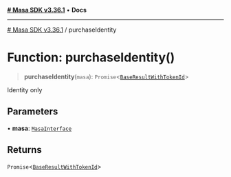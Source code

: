 [**# Masa SDK v3.36.1**](../README.md) • **Docs**

***

[# Masa SDK v3.36.1](../globals.md) / purchaseIdentity

# Function: purchaseIdentity()

> **purchaseIdentity**(`masa`): `Promise`\<[`BaseResultWithTokenId`](../interfaces/BaseResultWithTokenId.md)\>

Identity only

## Parameters

• **masa**: [`MasaInterface`](../interfaces/MasaInterface.md)

## Returns

`Promise`\<[`BaseResultWithTokenId`](../interfaces/BaseResultWithTokenId.md)\>
